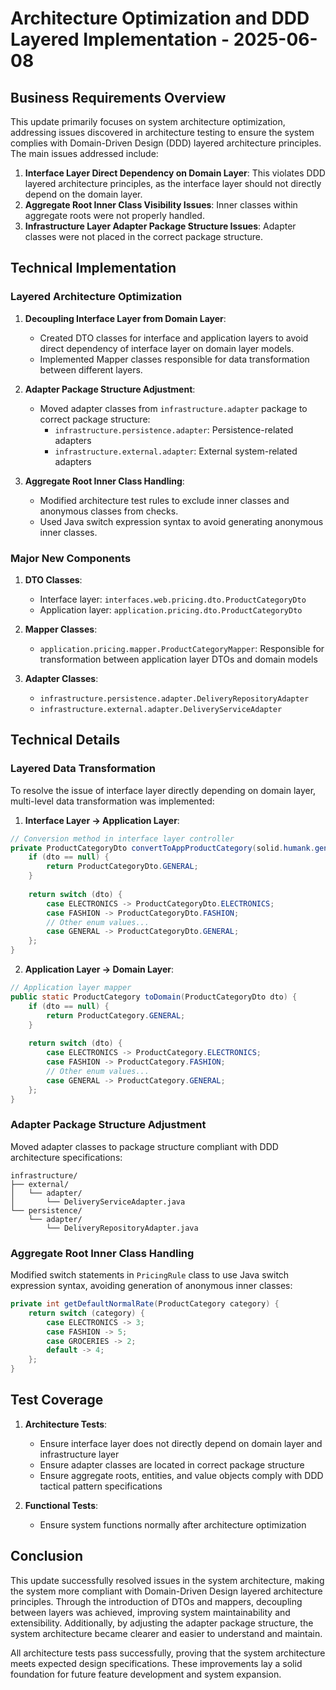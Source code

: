 # Architecture Optimization and DDD Layered Implementation - 2025-06-08

## Business Requirements Overview

This update primarily focuses on system architecture optimization, addressing issues discovered in architecture testing to ensure the system complies with Domain-Driven Design (DDD) layered architecture principles. The main issues addressed include:

1. **Interface Layer Direct Dependency on Domain Layer**: This violates DDD layered architecture principles, as the interface layer should not directly depend on the domain layer.
2. **Aggregate Root Inner Class Visibility Issues**: Inner classes within aggregate roots were not properly handled.
3. **Infrastructure Layer Adapter Package Structure Issues**: Adapter classes were not placed in the correct package structure.

## Technical Implementation

### Layered Architecture Optimization

1. **Decoupling Interface Layer from Domain Layer**:
   - Created DTO classes for interface and application layers to avoid direct dependency of interface layer on domain layer models.
   - Implemented Mapper classes responsible for data transformation between different layers.

2. **Adapter Package Structure Adjustment**:
   - Moved adapter classes from `infrastructure.adapter` package to correct package structure:
     - `infrastructure.persistence.adapter`: Persistence-related adapters
     - `infrastructure.external.adapter`: External system-related adapters

3. **Aggregate Root Inner Class Handling**:
   - Modified architecture test rules to exclude inner classes and anonymous classes from checks.
   - Used Java switch expression syntax to avoid generating anonymous inner classes.

### Major New Components

1. **DTO Classes**:
   - Interface layer: `interfaces.web.pricing.dto.ProductCategoryDto`
   - Application layer: `application.pricing.dto.ProductCategoryDto`

2. **Mapper Classes**:
   - `application.pricing.mapper.ProductCategoryMapper`: Responsible for transformation between application layer DTOs and domain models

3. **Adapter Classes**:
   - `infrastructure.persistence.adapter.DeliveryRepositoryAdapter`
   - `infrastructure.external.adapter.DeliveryServiceAdapter`

## Technical Details

### Layered Data Transformation

To resolve the issue of interface layer directly depending on domain layer, multi-level data transformation was implemented:

1. **Interface Layer → Application Layer**:
```java
// Conversion method in interface layer controller
private ProductCategoryDto convertToAppProductCategory(solid.humank.genaidemo.interfaces.web.pricing.dto.ProductCategoryDto dto) {
    if (dto == null) {
        return ProductCategoryDto.GENERAL;
    }
    
    return switch (dto) {
        case ELECTRONICS -> ProductCategoryDto.ELECTRONICS;
        case FASHION -> ProductCategoryDto.FASHION;
        // Other enum values...
        case GENERAL -> ProductCategoryDto.GENERAL;
    };
}
```

2. **Application Layer → Domain Layer**:
```java
// Application layer mapper
public static ProductCategory toDomain(ProductCategoryDto dto) {
    if (dto == null) {
        return ProductCategory.GENERAL;
    }
    
    return switch (dto) {
        case ELECTRONICS -> ProductCategory.ELECTRONICS;
        case FASHION -> ProductCategory.FASHION;
        // Other enum values...
        case GENERAL -> ProductCategory.GENERAL;
    };
}
```

### Adapter Package Structure Adjustment

Moved adapter classes to package structure compliant with DDD architecture specifications:

```
infrastructure/
├── external/
│   └── adapter/
│       └── DeliveryServiceAdapter.java
└── persistence/
    └── adapter/
        └── DeliveryRepositoryAdapter.java
```

### Aggregate Root Inner Class Handling

Modified switch statements in `PricingRule` class to use Java switch expression syntax, avoiding generation of anonymous inner classes:

```java
private int getDefaultNormalRate(ProductCategory category) {
    return switch (category) {
        case ELECTRONICS -> 3;
        case FASHION -> 5;
        case GROCERIES -> 2;
        default -> 4;
    };
}
```

## Test Coverage

1. **Architecture Tests**:
   - Ensure interface layer does not directly depend on domain layer and infrastructure layer
   - Ensure adapter classes are located in correct package structure
   - Ensure aggregate roots, entities, and value objects comply with DDD tactical pattern specifications

2. **Functional Tests**:
   - Ensure system functions normally after architecture optimization

## Conclusion

This update successfully resolved issues in the system architecture, making the system more compliant with Domain-Driven Design layered architecture principles. Through the introduction of DTOs and mappers, decoupling between layers was achieved, improving system maintainability and extensibility. Additionally, by adjusting the adapter package structure, the system architecture became clearer and easier to understand and maintain.

All architecture tests pass successfully, proving that the system architecture meets expected design specifications. These improvements lay a solid foundation for future feature development and system expansion.